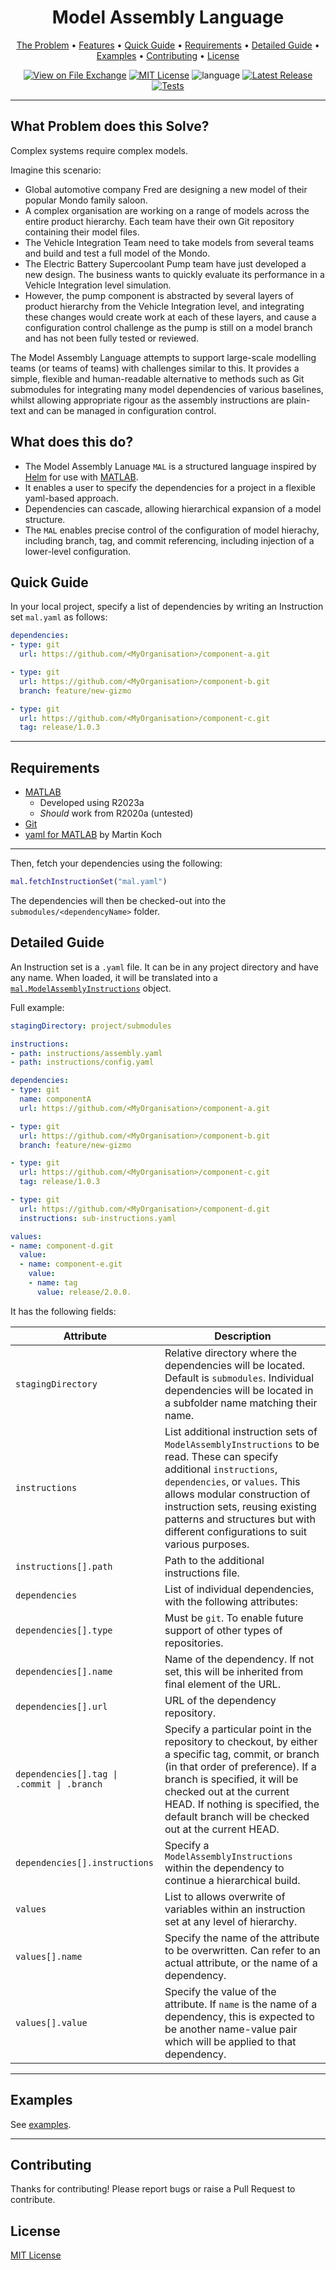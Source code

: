 <div align="center">

# Model Assembly Language

[The Problem](#what-problem-does-this-solve) •
[Features](#what-does-this-do) •
[Quick Guide](#quick-guide) •
[Requirements](#requirements) •
[Detailed Guide](#detailed-guide) •
[Examples](#examples) •
[Contributing](#contributing) •
[License](#license)

[![View on File Exchange](https://www.mathworks.com/matlabcentral/images/matlab-file-exchange.svg)](https://uk.mathworks.com/matlabcentral/fileexchange/127419-model-assembly-language)
[![MIT License](https://img.shields.io/badge/license-MIT-green)](LICENSE)
![language](https://shields.io/github/languages/top/CiaranMcAndrew/model-assembly-language)
[![Latest Release](https://shields.io/github/v/release/CiaranMcAndrew/model-assembly-language?display_name=tag)](https://github.com/CiaranMcAndrew/model-assembly-language/releases/latest)
[![Tests](https://github.com/CiaranMcAndrew/model-assembly-language/actions/workflows/run-matlab-tests.yaml/badge.svg)](https://github.com/CiaranMcAndrew/model-assembly-language/actions/workflows/run-matlab-tests.yaml)

</div>

---

## What Problem does this Solve?

Complex systems require complex models.

Imagine this scenario:

* Global automotive company Fred are designing a new model of their popular Mondo family saloon.
* A complex organisation are working on a range of models across the entire product hierarchy. Each team have their own Git repository containing their model files.
* The Vehicle Integration Team need to take models from several teams and build and test a full model of the Mondo.
* The Electric Battery Supercoolant Pump team have just developed a new design. The business wants to quickly evaluate its performance in a Vehicle Integration level simulation. 
* However, the pump component is abstracted by several layers of product hierarchy from the Vehicle Integration level, and integrating these changes would create work at each of these layers, and cause a configuration control challenge as the pump is still on a model branch and has not been fully tested or reviewed.

The Model Assembly Language attempts to support large-scale modelling teams (or teams of teams) with challenges similar to this. It provides a simple, flexible and human-readable alternative to methods such as Git submodules for integrating many model dependencies of various baselines, whilst allowing appropriate rigour as the assembly instructions are plain-text and can be managed in configuration control.


## What does this do?

* The Model Assembly Lanuage `MAL` is a structured language inspired by [Helm](https://helm.sh/) for use with [MATLAB](https://uk.mathworks.com/products/matlab.html).
* It enables a user to specify the dependencies for a project in a flexible yaml-based approach.
* Dependencies can cascade, allowing hierarchical expansion of a model structure.
* The `MAL` enables precise control of the configuration of model hierachy, including branch, tag, and commit referencing, including injection of a lower-level configuration.

## Quick Guide

In your local project, specify a list of dependencies by writing an Instruction set `mal.yaml` as follows:

```yaml 
dependencies:
- type: git
  url: https://github.com/<MyOrganisation>/component-a.git

- type: git
  url: https://github.com/<MyOrganisation>/component-b.git
  branch: feature/new-gizmo

- type: git
  url: https://github.com/<MyOrganisation>/component-c.git
  tag: release/1.0.3
```
---

## Requirements

* [MATLAB](https://uk.mathworks.com/products/matlab.html)
  * Developed using R2023a
  * _Should_ work from R2020a (untested)
* [Git](https://git-scm.com/)
* [yaml for MATLAB](https://uk.mathworks.com/matlabcentral/fileexchange/106765-yaml?s_tid=FX_rc3_behav) by Martin Koch

---

Then, fetch your dependencies using the following:

```matlab
mal.fetchInstructionSet("mal.yaml")
```

The dependencies will then be checked-out into the `submodules/<dependencyName>` folder.

## Detailed Guide

An Instruction set is a `.yaml` file. It can be in any project directory and have any name. When loaded, it will be translated into a [`mal.ModelAssemblyInstructions`](src/%2Bmal/ModelAssemblyInstructions.m) object.

Full example:

```yaml
stagingDirectory: project/submodules

instructions:
- path: instructions/assembly.yaml
- path: instructions/config.yaml

dependencies:
- type: git
  name: componentA
  url: https://github.com/<MyOrganisation>/component-a.git

- type: git
  url: https://github.com/<MyOrganisation>/component-b.git
  branch: feature/new-gizmo

- type: git
  url: https://github.com/<MyOrganisation>/component-c.git
  tag: release/1.0.3

- type: git
  url: https://github.com/<MyOrganisation>/component-d.git
  instructions: sub-instructions.yaml

values:
- name: component-d.git
  value: 
  - name: component-e.git
    value: 
    - name: tag
      value: release/2.0.0.
```

It has the following fields:

| Attribute | Description |
| --- | --- |
| `stagingDirectory` |Relative directory where the dependencies will be located. Default is `submodules`. Individual dependencies will be located in a subfolder name matching their name. |
| `instructions` | List additional instruction sets of `ModelAssemblyInstructions` to be read. These can specify additional `instructions`, `dependencies`, or `values`. </lb> This allows modular construction of instruction sets, reusing existing patterns and structures but with different configurations to suit various purposes. |
| `instructions[].path` | Path to the additional instructions file. |
| `dependencies` | List of individual dependencies, with the following attributes: |
| `dependencies[].type` | Must be `git`. To enable future support of other types of repositories. |
| `dependencies[].name` | Name of the dependency. If not set, this will be inherited from final element of the URL. |
| `dependencies[].url` | URL of the dependency repository. |
| `dependencies[].tag \| .commit \| .branch` | Specify a particular point in the repository to checkout, by either a specific tag, commit, or branch (in that order of preference). If a branch is specified, it will be checked out at the current HEAD. If nothing is specified, the default branch will be checked out at the current HEAD. |
| `dependencies[].instructions` | Specify a `ModelAssemblyInstructions` within the dependency to continue a hierarchical build. |
| `values` | List to allows overwrite of variables within an instruction set at any level of hierarchy. |
| `values[].name` | Specify the name of the attribute to be overwritten. Can refer to an actual attribute, or the name of a dependency. |
| `values[].value` | Specify the value of the attribute. If `name` is the name of a dependency, this is expected to be another name-value pair which will be applied to that dependency. |

---

## Examples

See [examples](examples/readme.md).

---

## Contributing

Thanks for contributing! Please report bugs or raise a Pull Request to contribute.

## License

[MIT License](LICENSE)